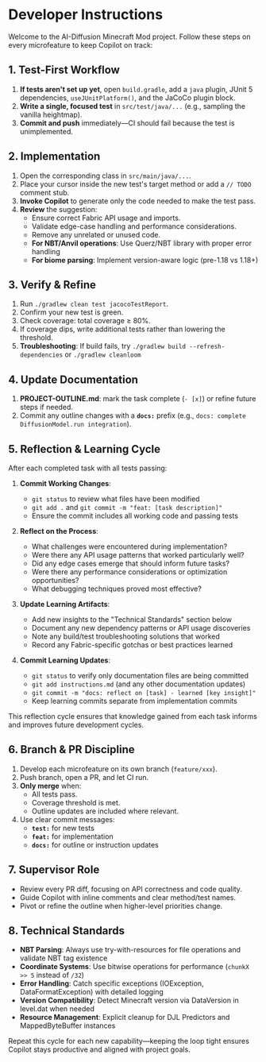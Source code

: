 # Developer Instructions

Welcome to the AI-Diffusion Minecraft Mod project. Follow these steps on every microfeature to keep Copilot on track:

## 1. Test-First Workflow
1. **If tests aren't set up yet**, open `build.gradle`, add a `java` plugin, JUnit 5 dependencies, `useJUnitPlatform()`, and the JaCoCo plugin block.
2. **Write a single, focused test** in `src/test/java/...` (e.g., sampling the vanilla heightmap).
3. **Commit and push** immediately—CI should fail because the test is unimplemented.

## 2. Implementation
1. Open the corresponding class in `src/main/java/...`.
2. Place your cursor inside the new test's target method or add a `// TODO` comment stub.
3. **Invoke Copilot** to generate only the code needed to make the test pass.
4. **Review** the suggestion:
   - Ensure correct Fabric API usage and imports.
   - Validate edge-case handling and performance considerations.
   - Remove any unrelated or unused code.
   - **For NBT/Anvil operations**: Use Querz/NBT library with proper error handling
   - **For biome parsing**: Implement version-aware logic (pre-1.18 vs 1.18+)

## 3. Verify & Refine
1. Run `./gradlew clean test jacocoTestReport`.
2. Confirm your new test is green.
3. Check coverage: total coverage ≥ 80%.
4. If coverage dips, write additional tests rather than lowering the threshold.
5. **Troubleshooting**: If build fails, try `./gradlew build --refresh-dependencies` or `./gradlew cleanloom`

## 4. Update Documentation
1. **PROJECT-OUTLINE.md**: mark the task complete (`- [x]`) or refine future steps if needed.
2. Commit any outline changes with a **`docs:`** prefix (e.g., `docs: complete DiffusionModel.run integration`).

## 5. Reflection & Learning Cycle
After each completed task with all tests passing:

1. **Commit Working Changes**:
   - `git status` to review what files have been modified
   - `git add .` and `git commit -m "feat: [task description]"`
   - Ensure the commit includes all working code and passing tests

2. **Reflect on the Process**:
   - What challenges were encountered during implementation?
   - Were there any API usage patterns that worked particularly well?
   - Did any edge cases emerge that should inform future tasks?
   - Were there any performance considerations or optimization opportunities?
   - What debugging techniques proved most effective?

3. **Update Learning Artifacts**:
   - Add new insights to the "Technical Standards" section below
   - Document any new dependency patterns or API usage discoveries
   - Note any build/test troubleshooting solutions that worked
   - Record any Fabric-specific gotchas or best practices learned

4. **Commit Learning Updates**:
   - `git status` to verify only documentation files are being committed
   - `git add instructions.md` (and any other documentation updates)
   - `git commit -m "docs: reflect on [task] - learned [key insight]"`
   - Keep learning commits separate from implementation commits

This reflection cycle ensures that knowledge gained from each task informs and improves future development cycles.

## 6. Branch & PR Discipline
1. Develop each microfeature on its own branch (`feature/xxx`).
2. Push branch, open a PR, and let CI run.
3. **Only merge** when:
   - All tests pass.
   - Coverage threshold is met.
   - Outline updates are included where relevant.
4. Use clear commit messages:
   - **`test:`** for new tests
   - **`feat:`** for implementation
   - **`docs:`** for outline or instruction updates

## 7. Supervisor Role
- Review every PR diff, focusing on API correctness and code quality.
- Guide Copilot with inline comments and clear method/test names.
- Pivot or refine the outline when higher-level priorities change.

## 8. Technical Standards
- **NBT Parsing**: Always use try-with-resources for file operations and validate NBT tag existence
- **Coordinate Systems**: Use bitwise operations for performance (`chunkX >> 5` instead of `/32`)
- **Error Handling**: Catch specific exceptions (IOException, DataFormatException) with detailed logging
- **Version Compatibility**: Detect Minecraft version via DataVersion in level.dat when needed
- **Resource Management**: Explicit cleanup for DJL Predictors and MappedByteBuffer instances

Repeat this cycle for each new capability—keeping the loop tight ensures Copilot stays productive and aligned with project goals.
